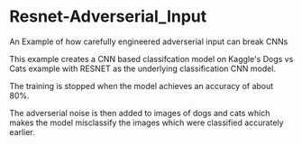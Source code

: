 # Resnet-Adverserial_Input

An Example of how carefully engineered adverserial input can break CNNs

This example creates a CNN based classifcation model on Kaggle's Dogs vs Cats example with RESNET as the underlying classification CNN model.

The training is stopped when the model achieves an accuracy of about 80%. 

The adverserial noise is then added to images of dogs and cats which makes the model misclassify the images which were classified accurately earlier.
